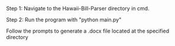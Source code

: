 
Step 1:
    Navigate to the Hawaii-Bill-Parser directory in cmd.

Step 2:
    Run the program with "python main.py"



Follow the prompts to generate a .docx file located at the specified directory